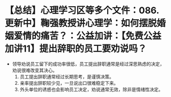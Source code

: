 # 【总结】心理学习区等多个文件：086.更新中】鞠强教授讲心理学：如何摆脱婚姻爱情的痛苦？：公益加讲：【免费公益加讲11】提出辞职的员工要劝说吗？

-   领导劝说员工留下的成功率很低，员工提出辞职通常是经过深思熟虑的决定，劝说很难改变其决心。
    1.  员工提出辞职通常经过长期思考，是谨慎决策。
    2.  亲率提出辞职较少见，一旦说出口很难稳定下来。
    3.  外头单位的诱惑也会影响员工决定，劝说通常无效，除非是情绪性决定。